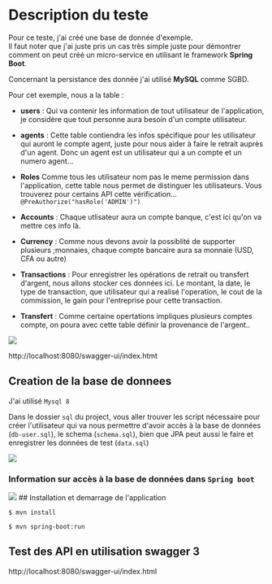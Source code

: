 
# Description du teste
<p>
Pour ce teste, j'ai créé une base de donnée d'exemple.<br/> Il faut noter que j'ai juste pris un cas très simple juste pour démontrer comment on peut créé un micro-service en utilisant le framework  <b>Spring Boot</b>.
</p>
<p>
Concernant la persistance des donnée j'ai utilisé <b>MySQL</b> comme SGBD.
</p>

<p>

Pour cet exemple, nous a la table : 
- <b>users</b> : Qui va contenir les information de tout utilisateur de l'application, je considère que tout personne aura besoin d'un compte utilisateur.

- <b>agents</b> : Cette table contiendra les infos spécifique pour les utilisateur qui auront le compte agent, juste pour nous aider à faire le retrait auprès d'un agent. Donc un agent est un utilisateur qui a un compte et un numero agent...

- <b>Roles</b> Comme tous les utilisateur nom pas le meme permission dans l'application, cette table nous permet de distinguer les utilisateurs. Vous trouverez pour certains API cette vérification...
```@PreAuthorize("hasRole('ADMIN')")```
- <b>Accounts</b> : Chaque utlisateur aura un compte banque, c'est ici qu'on va mettre ces info là.

- <b>Currency</b> : Comme nous devons avoir la possiblité de supporter plusieurs ;monnaies, chaque compte bancaire aura sa monnaie (USD, CFA ou autre) 

- <b>Transactions</b> : Pour enregistrer les opérations de retrait ou transfert d'argent, nous allons stocker ces données ici. Le montant, la date, le type de transaction, que utilisateur qui a realisé l'operation, le cout de la commission, le gain pour l'entreprise pour cette transaction.

- <b>Transfert</b> : Comme certaine opertations impliques plusieurs comptes compte, on poura avec cette table définir la provenance de l'argent..
</p>

<img src='./screens/schema.PNG'>

http://localhost:8080/swagger-ui/index.htmt

## Creation de la base de donnees
J'ai utilisé ```Mysql 8```

Dans le dossier ```sql``` du project, vous aller trouver les script nécessaire pour créer l'utilisateur qui va nous permettre d'avoir accès à  la base de données  (```db-user.sql```), le schema (```schema.sql```), bien que JPA peut aussi le faire et enregistrer les données de test (```data.sql```)

<img src='./screens/sql.PNG'>

### Information sur accès à la base de données dans ```Spring boot```
<img src='./screens/dbname.PNG'>
## Installation et demarrage de l'application

```$ mvn install```

```$ mvn spring-boot:run```


## Test des API en utilisation swagger 3
http://localhost:8080/swagger-ui/index.html